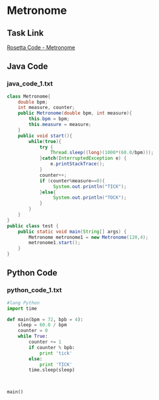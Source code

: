 # Metronome

## Task Link
[Rosetta Code - Metronome](https://rosettacode.org/wiki/Metronome)

## Java Code
### java_code_1.txt
```java
class Metronome{
	double bpm;
	int measure, counter;
	public Metronome(double bpm, int measure){
		this.bpm = bpm;
		this.measure = measure;	
	}
	public void start(){
		while(true){
			try {
				Thread.sleep((long)(1000*(60.0/bpm)));
			}catch(InterruptedException e) {
				e.printStackTrace();
			}
			counter++;
			if (counter%measure==0){
				 System.out.println("TICK");
			}else{
				 System.out.println("TOCK");
			}
		}
	}
}
public class test {
	public static void main(String[] args) {
		Metronome metronome1 = new Metronome(120,4);
		metronome1.start();
	}
}

```

## Python Code
### python_code_1.txt
```python
#lang Python
import time

def main(bpm = 72, bpb = 4):
    sleep = 60.0 / bpm
    counter = 0
    while True:
        counter += 1
        if counter % bpb:
            print 'tick'
        else:
            print 'TICK'
        time.sleep(sleep)
        


main()

```

